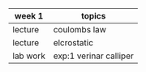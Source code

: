 |   week 1  | topics |
|-----|-----|
| lecture | coulombs law |
| lecture | elcrostatic |
| lab work | exp:1 verinar calliper |
